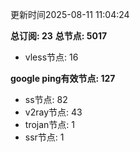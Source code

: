 更新时间2025-08-11 11:04:24

**总订阅: 23**
**总节点: 5017**
- vless节点: 16

**google ping有效节点: 127**
- ss节点: 82
- v2ray节点: 43
- trojan节点: 1
- ssr节点: 1
